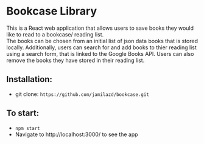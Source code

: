 #  Bookcase Library 

This is a React web application that allows users to save books they would like to read to a bookcase/ reading list.                            
The books can be chosen from an initial list of json data books that is stored locally. Additionally, users can search for and add books 
to thier reading list using a search form, that is linked to the Google Books API. Users can also remove the books they have stored in their reading list. 


 ##  Installation: 

- git clone: `https://github.com/jamilazd/bookcase.git`


##  To start:

- `npm start`
- Navigate to http://localhost:3000/ to see the app

